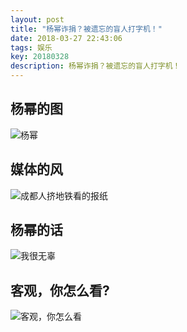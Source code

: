 ```yaml
---
layout: post
title: "杨幂诈捐？被遗忘的盲人打字机！"
date: 2018-03-27 22:43:06
tags: 娱乐
key: 20180328
description: 杨幂诈捐？被遗忘的盲人打字机！
---
```


## 杨幂的图
![杨幂](https://upload-images.jianshu.io/upload_images/4938916-cefeecc28104c43c.jpg?imageMogr2/auto-orient/strip%7CimageView2/2/w/1240)
## 媒体的风
![成都人挤地铁看的报纸](https://upload-images.jianshu.io/upload_images/4938916-46df29f375028366.jpg?imageMogr2/auto-orient/strip%7CimageView2/2/w/1240)

## 杨幂的话
![我很无辜](https://upload-images.jianshu.io/upload_images/4938916-9fd4007e95caac6d.jpg?imageMogr2/auto-orient/strip%7CimageView2/2/w/1240)



## 客观，你怎么看?
![客观，你怎么看](https://upload-images.jianshu.io/upload_images/4938916-dd86cf7d50120eb9.jpg?imageMogr2/auto-orient/strip%7CimageView2/2/w/1240)